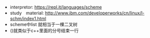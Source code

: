 - interpretor: https://repl.it/languages/scheme
- study　material: http://www.ibm.com/developerworks/cn/linux/l-schm/index1.html
- scheme中list 就相当于一棵二叉树
- ()就类似于c++里面的分号结束一行
